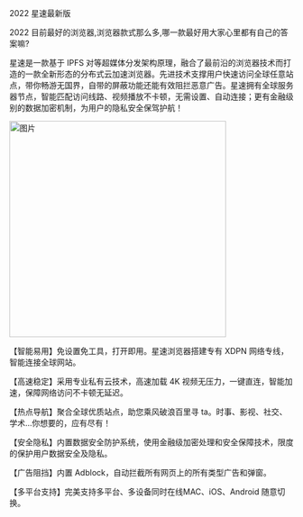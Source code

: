 2022 星速最新版

2022 目前最好的浏览器,浏览器款式那么多,哪一款最好用大家心里都有自己的答案嘛?

星速是一款基于 IPFS 对等超媒体分发架构原理，融合了最前沿的浏览器技术而打造的一款全新形态的分布式云加速浏览器。先进技术支撑用户快速访问全球任意站点，带你畅游无国界，自带的屏蔽功能还能有效阻拦恶意广告。星速拥有全球服务器节点，智能匹配访问线路、视频播放不卡顿，无需设置、自动连接；更有金融级别的数据加密机制，为用户的隐私安全保驾护航！

<img width="384" alt="图片" src="https://www.xingsu666.com/img/2022012206/image.jpg">


【智能易用】免设置免工具，打开即用。星速浏览器搭建专有 XDPN 网络专线，智能连接全球网站。

【高速稳定】采用专业私有云技术，高速加载 4K 视频无压力，一键直连，智能加速，保障网络访问不卡顿无延迟。

【热点导航】聚合全球优质站点，助您乘风破浪百里寻 ta。时事、影视、社交、学术...你想要的，应有尽有！

【安全隐私】内置数据安全防护系统，使用金融级加密处理和安全保障技术，限度的保护用户数据安全及隐私。

【广告阻挡】内置 Adblock，自动拦截所有网页上的所有类型广告和弹窗。

【多平台支持】完美支持多平台、多设备同时在线MAC、iOS、Android 随意切换。

